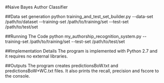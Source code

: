 #Naive Bayes Author Classifier

##Data set generation
python training_and_test_set_builder.py --data-set /path/to/dataset  --training-set /path/to/training/set --test-set /path/to/test/set

##Running The Code
python my_authorship_recognition_system.py --training-set /path/to/training/set --test-set /path/to/test/set

##Implementation Details
The program is implemented with Python 2.7 and it requires no external libraries.

##Outputs
The program creates predictionsBoW.txt and predictionsBoW+WC.txt files.
It also prints the recall, precision and fscore to the console.

